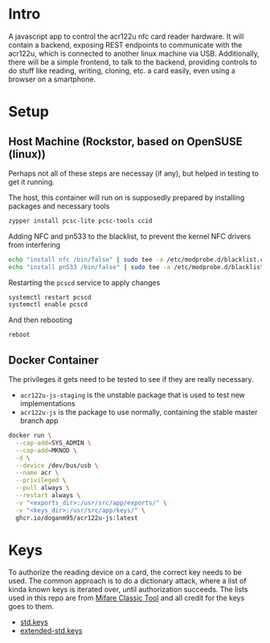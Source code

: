 # Intro

A javascript app to control the acr122u nfc card reader hardware. It will contain a backend, exposing REST endpoints to communicate with the acr122u, which is connected to another linux machine via USB.
Additionally, there will be a simple frontend, to talk to the backend, providing controls to do stuff like reading, writing, cloning, etc. a card easily, even using a browser on a smartphone.

# Setup

## Host Machine (Rockstor, based on OpenSUSE (linux))

Perhaps not all of these steps are necessay (if any), but helped in testing to get it running.

The host, this container will run on is supposedly prepared by installing packages and necessary tools

```bash
zypper install pcsc-lite pcsc-tools ccid
```

Adding NFC and pn533 to the blacklist, to prevent the kernel NFC drivers from interfering

```bash
echo "install nfc /bin/false" | sudo tee -a /etc/modprobe.d/blacklist.conf
echo "install pn533 /bin/false" | sudo tee -a /etc/modprobe.d/blacklist.conf
```

Restarting the `pcscd` service to apply changes

```bash
systemctl restart pcscd
systemctl enable pcscd
```

And then rebooting

```bash
reboot
```


## Docker Container

The privileges it gets need to be tested to see if they are really necessary.  

- `acr122u-js-staging` is the unstable package that is used to test new implementations
- `acr122u-js` is the package to use normally, containing the stable master branch app

```bash
docker run \
  --cap-add=SYS_ADMIN \
  --cap-add=MKNOD \
  -d \
  --device /dev/bus/usb \
  --name acr \
  --privileged \
  --pull always \
  --restart always \
  -v "<exports_dir>:/usr/src/app/exports/" \
  -v "<keys_dir>:/usr/src/app/keys/" \
  ghcr.io/doganm95/acr122u-js:latest
```

# Keys

To authorize the reading device on a card, the correct key needs to be used. The common approach is to do a dictionary attack, where a list of kinda known keys is iterated over, until authorization succeeds. The lists used in this repo are from [Mifare Classic Tool](https://github.com/ikarus23/MifareClassicTool/blob/master/Mifare%20Classic%20Tool/app/src/main/assets/key-files/std.keys) and all credit for the keys goes to them.

- [std.keys](https://github.com/ikarus23/MifareClassicTool/blob/master/Mifare%20Classic%20Tool/app/src/main/assets/key-files/std.keys)
- [extended-std.keys](https://github.com/ikarus23/MifareClassicTool/blob/master/Mifare%20Classic%20Tool/app/src/main/assets/key-files/extended-std.keys)
